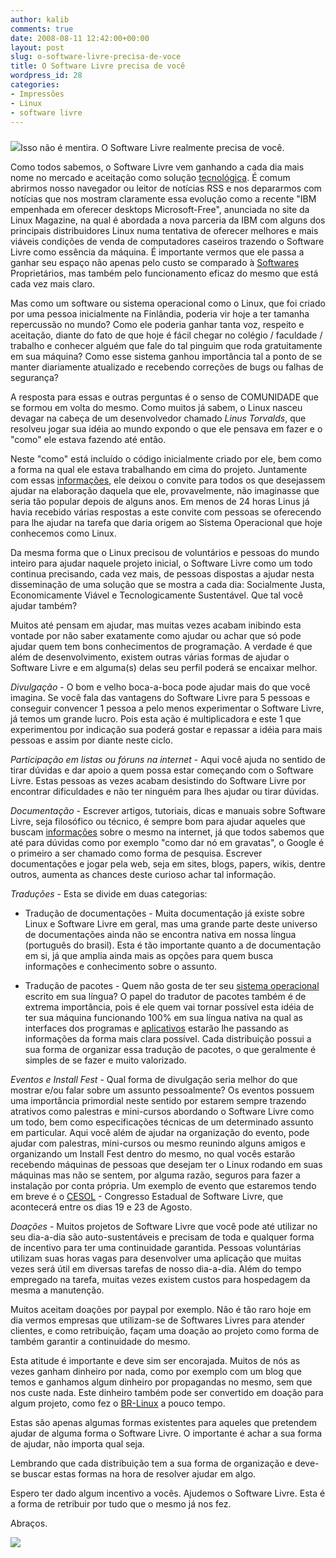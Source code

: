 ```yaml
---
author: kalib
comments: true
date: 2008-08-11 12:42:00+00:00
layout: post
slug: o-software-livre-precisa-de-voce
title: O Software Livre precisa de você
wordpress_id: 28
categories:
- Impressões
- Linux
- software livre
---
```


### 







[![](http://www.vivaolinux.com.br/imagens/artigos/comunidade/gnu.png)](http://www.vivaolinux.com.br/imagens/artigos/comunidade/gnu.png)Isso não é mentira. O Software Livre realmente precisa de você.




Como todos sabemos, o Software Livre vem ganhando a cada dia mais nome no mercado e aceitação como solução  [tecnológica](http://www.vivaolinux.com.br/artigo/O-Software-Livre-precisa-de-voce#). É comum abrirmos nosso navegador ou leitor de notícias RSS e nos depararmos com notícias que nos mostram claramente essa evolução como a recente "IBM empenhada em oferecer desktops Microsoft-Free", anunciada no site da Linux Magazine, na qual é abordada a nova parceria da IBM com alguns dos principais distribuidores Linux numa tentativa de oferecer melhores e mais viáveis condições de venda de computadores caseiros trazendo o Software Livre como essência da máquina. É importante vermos que ele passa a ganhar seu espaço não apenas pelo custo se comparado à [Softwares](http://www.vivaolinux.com.br/artigo/O-Software-Livre-precisa-de-voce#) Proprietários, mas também pelo funcionamento eficaz do mesmo que está cada vez mais claro.




Mas como um software ou sistema operacional como o Linux, que foi criado por uma pessoa inicialmente na Finlândia, poderia vir hoje a ter tamanha repercussão no mundo? Como ele poderia ganhar tanta voz, respeito e aceitação, diante do fato de que hoje é fácil chegar no colégio / faculdade / trabalho e conhecer alguém que fale do tal pinguim que roda gratuitamente em sua máquina? Como esse sistema ganhou importância tal a ponto de se manter diariamente atualizado e recebendo correções de bugs ou falhas de segurança?




A resposta para essas e outras perguntas é o senso de COMUNIDADE que se formou em volta do mesmo. Como muitos já sabem, o Linux nasceu devagar na cabeça de um desenvolvedor chamado _Linus Torvalds_, que resolveu jogar sua idéia ao mundo expondo o que ele pensava em fazer e o "como" ele estava fazendo até então.




Neste "como" está incluído o código inicialmente criado por ele, bem como a forma na qual ele estava trabalhando em cima do projeto. Juntamente com essas [informações](http://www.vivaolinux.com.br/artigo/O-Software-Livre-precisa-de-voce#), ele deixou o convite para todos os que desejassem ajudar na elaboração daquela que ele, provavelmente, não imaginasse que seria tão popular depois de alguns anos. Em menos de 24 horas Linus já havia recebido várias respostas a este convite com pessoas se oferecendo para lhe ajudar na tarefa que daria origem ao Sistema Operacional que hoje conhecemos como Linux.




Da mesma forma que o Linux precisou de voluntários e pessoas do mundo inteiro para ajudar naquele projeto inicial, o Software Livre como um todo continua precisando, cada vez mais, de pessoas dispostas a ajudar nesta disseminação de uma solução que se mostra a cada dia: Socialmente Justa, Economicamente Viável e Tecnologicamente Sustentável. Que tal você ajudar também?




Muitos até pensam em ajudar, mas muitas vezes acabam inibindo esta vontade por não saber exatamente como ajudar ou achar que só pode ajudar quem tem bons conhecimentos de programação. A verdade é que além de desenvolvimento, existem outras várias formas de ajudar o Software Livre e em alguma(s) delas seu perfil poderá se encaixar melhor.




_Divulgação_ - O bom e velho boca-a-boca pode ajudar mais do que você imagina. Se você fala das vantagens do Software Livre para 5 pessoas e conseguir convencer 1 pessoa a pelo menos experimentar o Software Livre, já temos um grande lucro. Pois esta ação é multiplicadora e este 1 que experimentou por indicação sua poderá gostar e repassar a idéia para mais pessoas e assim por diante neste ciclo.




_Participação em listas ou fóruns na internet_ - Aqui você ajuda no sentido de tirar dúvidas e dar apoio a quem possa estar começando com o Software Livre. Estas pessoas as vezes acabam desistindo do Software Livre por encontrar dificuldades e não ter ninguém para lhes ajudar ou tirar dúvidas.




_Documentação_ - Escrever artigos, tutoriais, dicas e manuais sobre Software Livre, seja filosófico ou técnico, é sempre bom para ajudar aqueles que buscam [informações](http://www.vivaolinux.com.br/artigo/O-Software-Livre-precisa-de-voce?pagina=2#) sobre o mesmo na internet, já que todos sabemos que até para dúvidas como por exemplo "como dar nó em gravatas", o Google é o primeiro a ser chamado como forma de pesquisa. Escrever documentações e jogar pela web, seja em sites, blogs, papers, wikis, dentre outros, aumenta as chances deste curioso achar tal informação.




_Traduções_ - Esta se divide em duas categorias:






  * Tradução de documentações - Muita documentação já existe sobre Linux e Software Livre em geral, mas uma grande parte deste universo de documentações ainda não se encontra nativa em nossa língua (português do brasil). Esta é tão importante quanto a de documentação em si, já que amplia ainda mais as opções para quem busca informações e conhecimento sobre o assunto.


  * Tradução de pacotes - Quem não gosta de ter seu  [sistema operacional](http://www.vivaolinux.com.br/artigo/O-Software-Livre-precisa-de-voce?pagina=2#) escrito em sua língua? O papel do tradutor de pacotes também é de extrema importância, pois é ele quem vai tornar possível esta idéia de ter sua máquina funcionando 100% em sua língua nativa na qual as interfaces dos programas e [aplicativos](http://www.vivaolinux.com.br/artigo/O-Software-Livre-precisa-de-voce?pagina=2#) estarão lhe passando as informações da forma mais clara possível. Cada distribuição possui a sua forma de organizar essa tradução de pacotes, o que geralmente é simples de se fazer e muito valorizado.







_Eventos e Install Fest_ - Qual forma de divulgação seria melhor do que mostrar e/ou falar sobre um assunto pessoalmente? Os eventos possuem uma importância primordial neste sentido por estarem sempre trazendo atrativos como palestras e mini-cursos abordando o Software Livre como um todo, bem como especificações técnicas de um determinado assunto em particular. Aqui você além de ajudar na organização do evento, pode ajudar com palestras, mini-cursos ou mesmo reunindo alguns amigos e organizando um Install Fest dentro do mesmo, no qual vocês estarão recebendo máquinas de pessoas que desejam ter o Linux rodando em suas máquinas mas não se sentem, por alguma razão, seguros para fazer a instalação por conta própria. Um exemplo de evento que estaremos tendo em breve é o [CESOL](http://www.cesol.ufc.br/) - Congresso Estadual de Software Livre, que acontecerá entre os dias 19 e 23 de Agosto.




_Doações_ - Muitos projetos de Software Livre que você pode até utilizar no seu dia-a-dia são auto-sustentáveis e precisam de toda e qualquer forma de incentivo para ter uma continuidade garantida. Pessoas voluntárias utilizam suas horas vagas para desenvolver uma aplicação que muitas vezes será útil em diversas tarefas de nosso dia-a-dia. Além do tempo empregado na tarefa, muitas vezes existem custos para hospedagem da mesma a manutenção.




Muitos aceitam doações por paypal por exemplo. Não é tão raro hoje em dia vermos empresas que utilizam-se de Softwares Livres para atender clientes, e como retribuição, façam uma doação ao projeto como forma de também garantir a continuidade do mesmo.




Esta atitude é importante e deve sim ser encorajada. Muitos de nós as vezes ganham dinheiro por nada, como por exemplo com um blog que temos e ganhamos algum dinheiro por propagandas no mesmo, sem que nos custe nada. Este dinheiro também pode ser convertido em doação para algum projeto, como fez o [BR-Linux](http://www.google.com.br/url?sa=t&ct=res&cd=2&url=http%3A%2F%2Fbr-linux.org%2Flinux%2Fcampanha-wikipedia&ei=wE-bSJOYA5io8ATJ9I2WBQ&usg=AFQjCNFUV_61r_WgmXzFHl0RAgjAvUfNJg&sig2=tlZedHJYC8R2CkQSRDTdBg) a pouco tempo.




Estas são apenas algumas formas existentes para aqueles que pretendem ajudar de alguma forma o Software Livre. O importante é achar a sua forma de ajudar, não importa qual seja.




Lembrando que cada distribuição tem a sua forma de organização e deve-se buscar estas formas na hora de resolver ajudar em algo.




Espero ter dado algum incentivo a vocês. Ajudemos o Software Livre. Esta é a forma de retribuir por tudo que o mesmo já nos fez.




Abraços.







![](http://img376.imageshack.us/img376/8000/userbar635980sd7.gif)



